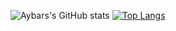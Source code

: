![Aybars's GitHub stats](https://github-readme-stats.vercel.app/api?username=aybarsnazlica&show_icons=true&theme=transparent)
[![Top Langs](https://github-readme-stats.vercel.app/api/top-langs/?username=aybarsnazlica&layout=compact)](https://github.com/aybarsnazlica/github-readme-stats)
